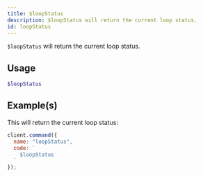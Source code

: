 ```yaml
---
title: $loopStatus
description: $loopStatus will return the current loop status.
id: loopStatus
---
```


`$loopStatus` will return the current loop status.

## Usage

```php
$loopStatus
```

## Example(s)

This will return the current loop status:

```javascript
client.command({
  name: "loopStatus",
  code: `
    $loopStatus
  `
});
```
